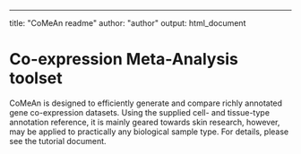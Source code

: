 ---
title:  "CoMeAn readme"
author: "author"
output: html_document

# Co-expression Meta-Analysis toolset

CoMeAn is designed to efficiently generate and compare richly annotated gene co-expression datasets. Using the supplied cell- and tissue-type annotation reference, it is mainly geared towards skin research, however, may be applied to practically any biological sample type.
For details, please see the tutorial document.
